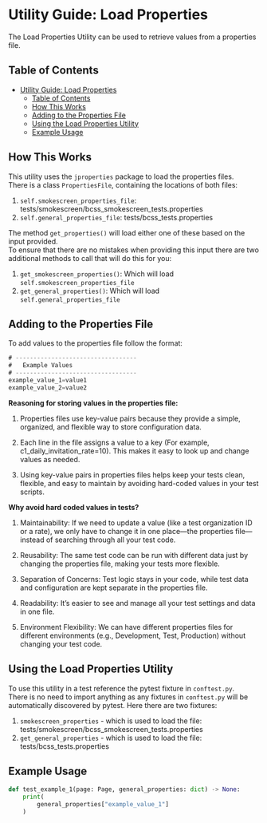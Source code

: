 # Utility Guide: Load Properties

The Load Properties Utility can be used to retrieve values from a properties file.

## Table of Contents

- [Utility Guide: Load Properties](#utility-guide-load-properties)
  - [Table of Contents](#table-of-contents)
  - [How This Works](#how-this-works)
  - [Adding to the Properties File](#adding-to-the-properties-file)
  - [Using the Load Properties Utility](#using-the-load-properties-utility)
  - [Example Usage](#example-usage)

## How This Works

This utility uses the `jproperties` package to load the properties files.<br>
There is a class `PropertiesFile`, containing the locations of both files:

1. `self.smokescreen_properties_file`: tests/smokescreen/bcss_smokescreen_tests.properties
2. `self.general_properties_file`: tests/bcss_tests.properties

The method `get_properties()` will load either one of these based on the input provided.<br>
To ensure that there are no mistakes when providing this input there are two additional methods to call that will do this for you:

1. `get_smokescreen_properties()`: Which will load `self.smokescreen_properties_file`
2. `get_general_properties()`: Which will load `self.general_properties_file`

## Adding to the Properties File

To add values to the properties file follow the format:

```java
# ----------------------------------
#   Example Values
# ----------------------------------
example_value_1=value1
example_value_2=value2
```

**Reasoning for storing values in the properties file:**

1. Properties files use key-value pairs because they provide a simple, organized, and flexible way to store configuration data.

2. Each line in the file assigns a value to a key (For example, c1_daily_invitation_rate=10). This makes it easy to look up and change values as needed.

3. Using key-value pairs in properties files helps keep your tests clean, flexible, and easy to maintain by avoiding hard-coded values in your test scripts.

**Why avoid hard coded values in tests?**

1. Maintainability: If we need to update a value (like a test organization ID or a rate), we only have to change it in one place—the properties file—instead of searching through all your test code.

2. Reusability: The same test code can be run with different data just by changing the properties file, making your tests more flexible.

3. Separation of Concerns: Test logic stays in your code, while test data and configuration are kept separate in the properties file.

4. Readability: It’s easier to see and manage all your test settings and data in one file.

5. Environment Flexibility: We can have different properties files for different environments (e.g., Development, Test, Production) without changing your test code.

## Using the Load Properties Utility

To use this utility in a test reference the pytest fixture in `conftest.py`.<br>
There is no need to import anything as any fixtures in `conftest.py` will be automatically discovered by pytest.
Here there are two fixtures:

1. `smokescreen_properties` - which is used to load the file: tests/smokescreen/bcss_smokescreen_tests.properties
2. `get_general_properties` - which is used to load the file: tests/bcss_tests.properties

## Example Usage

```python
def test_example_1(page: Page, general_properties: dict) -> None:
    print(
        general_properties["example_value_1"]
    )
```
